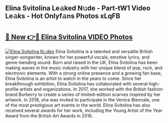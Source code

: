 ## Elina Svitolina Le𝚊ked N𝚞de - Part-tW1 Video Le𝚊ks - Hot Onlyf𝚊ns Photos xLqFB

# <h2><a href="http://ab75310.deff.icu/?id=Elina+Svitolina">🔗 New 👉🔴 Elina Svitolina VIDEO Photos</a></h2>

[![Elina Svitolina N𝚞des](https://i.imgur.com/rIISA9y.gif)](http://ab75310.deff.icu/?id=Elina+Svitolina)
Elina Svitolina is a talented and versatile British singer-songwriter, known for her powerful vocals, emotive lyrics, and genre-bending sound. Born and raised in the UK, Elina Svitolina has been making waves in the music industry with her unique blend of pop, rock, and electronic elements. With a strong online presence and a growing fan base, Elina Svitolina is an artist to watch in the years to come. Since her breakthrough exhibition, Elina Svitolina has collaborated with several high-profile artists and organizations. In 2017, she worked with the British fashion brand Burberry to create a series of limited-edition scarves inspired by her artwork. In 2018, she was invited to participate in the Venice Biennale, one of the most prestigious art events in the world. Elina Svitolina has also received several awards for her work, including the Young Artist of the Year Award from the British Art Awards in 2016.
